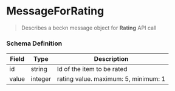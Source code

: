 MessageForRating
=======

>Describes a beckn message object for **Rating** API call

### Schema Definition


|**Field**|**Type**|**Description**|
|---------|--------|---------------|
|id| string | Id of the item to be rated
|value| integer  | rating value. maximum: 5, minimum: 1